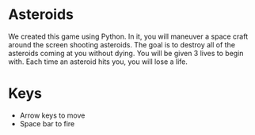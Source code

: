 # Asteroids

We created this game using Python. In it, you will maneuver a space craft around the screen shooting asteroids. The goal is to destroy all of the asteroids coming at you without dying. You will be given 3 lives to begin with. Each time an asteroid hits you, you will lose a life.

# Keys
  * Arrow keys to move
  * Space bar to fire
